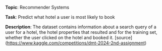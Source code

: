 **Topic**: Recommender Systems

**Task**: Predict what hotel a user is most likely to book

**Description**: The dataset contains information about a search query of a user for a hotel, the hotel properties that resulted and for the training set, whether the user clicked on the hotel and booked it. [source] (https://www.kaggle.com/competitions/dmt-2024-2nd-assignment)